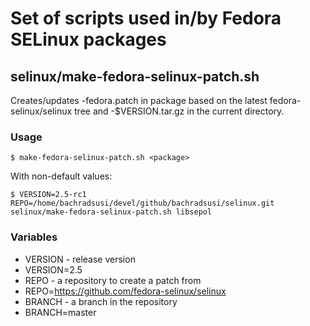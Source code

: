 # Set of scripts used in/by Fedora SELinux packages 

## selinux/make-fedora-selinux-patch.sh

Creates/updates <package>-fedora.patch in package based on the latest fedora-selinux/selinux tree and <package>-$VERSION.tar.gz in
the current directory.

### Usage

    $ make-fedora-selinux-patch.sh <package>

With non-default values:

    $ VERSION=2.5-rc1 REPO=/home/bachradsusi/devel/github/bachradsusi/selinux.git  selinux/make-fedora-selinux-patch.sh libsepol

### Variables
* VERSION - release version
 * VERSION=2.5
* REPO    - a repository to create a patch from
 * REPO=https://github.com/fedora-selinux/selinux
* BRANCH  - a branch in the repository
 * BRANCH=master
